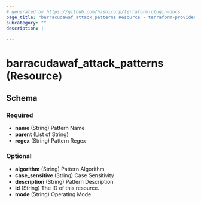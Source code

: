 ```yaml
---
# generated by https://github.com/hashicorp/terraform-plugin-docs
page_title: "barracudawaf_attack_patterns Resource - terraform-provider-barracudawaf"
subcategory: ""
description: |-
  
---
```


# barracudawaf_attack_patterns (Resource)





<!-- schema generated by tfplugindocs -->
## Schema

### Required

- **name** (String) Pattern Name
- **parent** (List of String)
- **regex** (String) Pattern Regex

### Optional

- **algorithm** (String) Pattern Algorithm
- **case_sensitive** (String) Case Sensitivity
- **description** (String) Pattern Description
- **id** (String) The ID of this resource.
- **mode** (String) Operating Mode


